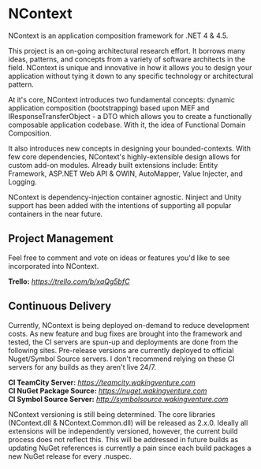 NContext
========
NContext is an application composition framework for .NET 4 & 4.5.

This project is an on-going architectural research effort. It borrows many
ideas, patterns, and concepts from a variety of software architects in the
field. NContext is unique and innovative in how it allows you to design your
application without tying it down to any specific technology or architectural
pattern.

At it's core, NContext introduces two fundamental concepts: dynamic application
composition (bootstrapping) based upon MEF and IResponseTransferObject - a DTO
which allows you to create a functionally composable application codebase. With 
it, the idea of Functional Domain Composition.

It also introduces new concepts in designing your bounded-contexts. With few
core dependencies, NContext's highly-extensible design allows for custom add-on
modules. Already built extensions include: Entity Framework, ASP.NET Web API & 
OWIN, AutoMapper, Value Injecter, and Logging.

NContext is dependency-injection container agnostic. Ninject and Unity support
has been added with the intentions of supporting all popular containers in the
near future.

Project Management
------------------
Feel free to comment and vote on ideas or features you'd like to see incorporated
into NContext.

**Trello:** *https://trello.com/b/xqQg5bfC*  

Continuous Delivery
-------------------
Currently, NContext is being deployed on-demand to reduce development costs. As new feature and bug fixes are brought into the framework and tested, the CI servers are spun-up and deployments are done from the following sites. Pre-release versions are currently deployed to official Nuget/Symbol Source servers. I don't recommend relying on these CI servers for any builds as they aren't live 24/7.

**CI TeamCity Server:** *https://teamcity.wakingventure.com*  
**CI NuGet Package Source:** *https://nuget.wakingventure.com*  
**CI Symbol Source Server:** *http://symbolsource.wakingventure.com*  

NContext versioning is still being determined. The core libraries (NContext.dll & 
NContext.Common.dll) will be released as 2.x.0. Ideally all extensions will be 
independently versioned, however, the current build process does not reflect this. 
This will be addressed in future builds as updating NuGet references is currently a 
pain since each build packages a new NuGet release for every .nuspec.
